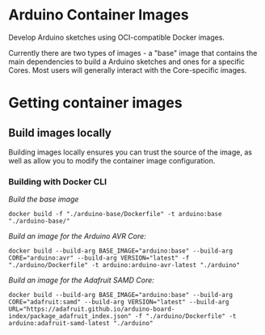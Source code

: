 # Arduino Container Images

Develop Arduino sketches using OCI-compatible Docker images.

Currently there are two types of images - a "base" image that contains the main dependencies to build a Arduino sketches and ones for a specific Cores. Most users will generally interact with the Core-specific images.

# Getting container images

## Build images locally

Building images locally ensures you can trust the source of the image, as well as allow you to modify the container image configuration.

### Building with Docker CLI

_Build the base image_

```
docker build -f "./arduino-base/Dockerfile" -t arduino:base "./arduino-base/"
```

_Build an image for the Arduino AVR Core:_


```
docker build --build-arg BASE_IMAGE="arduino:base" --build-arg CORE="arduino:avr" --build-arg VERSION="latest" -f "./arduino/Dockerfile" -t arduino:arduino-avr-latest "./arduino"
```

_Build an image for the Adafruit SAMD Core:_

```
docker build --build-arg BASE_IMAGE="arduino:base" --build-arg CORE="adafruit:samd" --build-arg VERSION="latest" --build-arg URL="https://adafruit.github.io/arduino-board-index/package_adafruit_index.json" -f "./arduino/Dockerfile" -t arduino:adafruit-samd-latest "./arduino"
```
